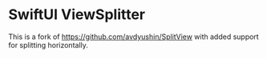 # SwiftUI ViewSplitter


This is a fork of https://github.com/avdyushin/SplitView with added support for splitting horizontally.

 
